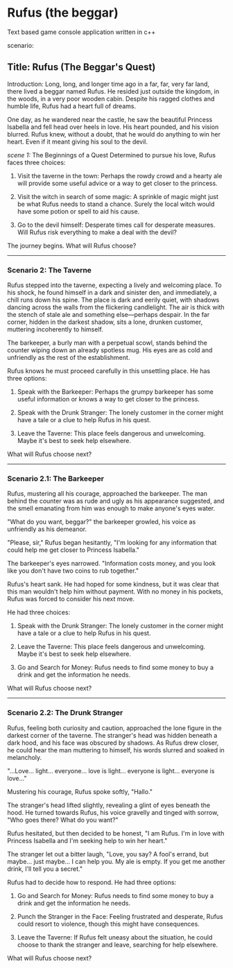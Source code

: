 # Rufus (the beggar)

Text based game console application written in c++

scenario:

## Title: Rufus (The Beggar's Quest)

Introduction: Long, long, and longer time ago in a far, far, very far land, there lived a beggar named Rufus. He resided just outside the kingdom, in the woods, in a very poor wooden cabin. Despite his ragged clothes and humble life, Rufus had a heart full of dreams.

One day, as he wandered near the castle, he saw the beautiful Princess Isabella and fell head over heels in love. His heart pounded, and his vision blurred. Rufus knew, without a doubt, that he would do anything to win her heart. Even if it meant giving his soul to the devil.

_scene 1:_ The Beginnings of a Quest Determined to pursue his love, Rufus faces three choices:

1. Visit the taverne in the town: Perhaps the rowdy crowd and a hearty ale will provide some useful advice or a way to get closer to the princess.

2. Visit the witch in search of some magic: A sprinkle of magic might just be what Rufus needs to stand a chance. Surely the local witch would have some potion or spell to aid his cause.

3. Go to the devil himself: Desperate times call for desperate measures. Will Rufus risk everything to make a deal with the devil?

The journey begins. What will Rufus choose?

---

### Scenario 2: The Taverne

Rufus stepped into the taverne, expecting a lively and welcoming place. To his shock, he found himself in a dark and sinister den, and immediately, a chill runs down his spine. The place is dark and eerily quiet, with shadows dancing across the walls from the flickering candlelight. The air is thick with the stench of stale ale and something else—perhaps despair. In the far corner, hidden in the darkest shadow, sits a lone, drunken customer, muttering incoherently to himself.

The barkeeper, a burly man with a perpetual scowl, stands behind the counter wiping down an already spotless mug. His eyes are as cold and unfriendly as the rest of the establishment.

Rufus knows he must proceed carefully in this unsettling place. He has three options:

1.  Speak with the Barkeeper: Perhaps the grumpy barkeeper has some useful information or knows a way to get closer to the princess.

2.  Speak with the Drunk Stranger: The lonely customer in the corner might have a tale or a clue to help Rufus in his quest.

3.  Leave the Taverne: This place feels dangerous and unwelcoming. Maybe it's best to seek help elsewhere.

What will Rufus choose next?

---

### Scenario 2.1: The Barkeeper

Rufus, mustering all his courage, approached the barkeeper. The man behind the counter was as rude and ugly as his appearance suggested, and the smell emanating from him was enough to make anyone's eyes water.

"What do you want, beggar?" the barkeeper growled, his voice as unfriendly as his demeanor.

"Please, sir," Rufus began hesitantly, "I'm looking for any information that could help me get closer to Princess Isabella."

The barkeeper's eyes narrowed. "Information costs money, and you look like you don't have two coins to rub together."

Rufus's heart sank. He had hoped for some kindness, but it was clear that this man wouldn't help him without payment. With no money in his pockets, Rufus was forced to consider his next move.

He had three choices:

1. Speak with the Drunk Stranger: The lonely customer in the corner might have a tale or a clue to help Rufus in his quest.

2. Leave the Taverne: This place feels dangerous and unwelcoming. Maybe it's best to seek help elsewhere.

3. Go and Search for Money: Rufus needs to find some money to buy a drink and get the information he needs.

What will Rufus choose next?

---

### Scenario 2.2: The Drunk Stranger

Rufus, feeling both curiosity and caution, approached the lone figure in the darkest corner of the taverne. The stranger's head was hidden beneath a dark hood, and his face was obscured by shadows. As Rufus drew closer, he could hear the man muttering to himself, his words slurred and soaked in melancholy.

"...Love... light... everyone... love is light... everyone is light... everyone is love..."

Mustering his courage, Rufus spoke softly, "Hallo."

The stranger's head lifted slightly, revealing a glint of eyes beneath the hood. He turned towards Rufus, his voice gravelly and tinged with sorrow, "Who goes there? What do you want?"

Rufus hesitated, but then decided to be honest, "I am Rufus. I'm in love with Princess Isabella and I'm seeking help to win her heart."

The stranger let out a bitter laugh, "Love, you say? A fool's errand, but maybe... just maybe... I can help you. My ale is empty. If you get me another drink, I’ll tell you a secret."

Rufus had to decide how to respond. He had three options:

1. Go and Search for Money: Rufus needs to find some money to buy a drink and get the information he needs.

2. Punch the Stranger in the Face: Feeling frustrated and desperate, Rufus could resort to violence, though this might have consequences.

3. Leave the Taverne: If Rufus felt uneasy about the situation, he could choose to thank the stranger and leave, searching for help elsewhere.

What will Rufus choose next?
